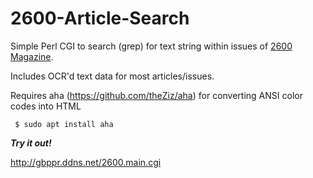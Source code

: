# 2600-Article-Search

Simple Perl CGI to search (grep) for text string within issues of [2600 Magazine](http://www.2600.com).

Includes OCR'd text data for most articles/issues.

Requires aha (https://github.com/theZiz/aha) for converting ANSI color codes into HTML

     $ sudo apt install aha

**_Try it out!_**

http://gbppr.ddns.net/2600.main.cgi
